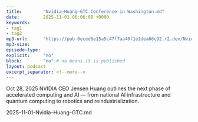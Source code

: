 ```yaml
---
title:        "Nvidia–Huang–GTC Conference in Washington.md"
date:         2025-11-01 06:06:08 +0000
keywords:
- tag1
- tag2
mp3-url:      "https://pub-0eced6e15a5c47f7aa40f1e1dea66c92.r2.dev/Nvidia%E2%80%93Huang%E2%80%93GTC.mp3"
mp3-size:  
episode-type: 
explicit:     "no"
block:        "no" # no means it is published
layout: podcast
excerpt_separator: <!--more-->
---
```

Oct 28, 2025
NVIDIA CEO Jensen Huang outlines the next phase of accelerated computing and AI — from national AI infrastructure and quantum computing to robotics and reindustrialization.


<!--more-->

2025-11-01-Nvidia–Huang–GTC.md
